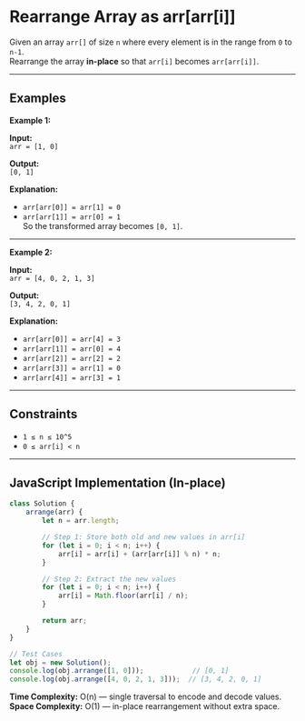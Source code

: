 
# Rearrange Array as arr[arr[i]]

Given an array `arr[]` of size `n` where every element is in the range from `0` to `n-1`.  
Rearrange the array **in-place** so that `arr[i]` becomes `arr[arr[i]]`.

---

## Examples

**Example 1:**  

**Input:**  
`arr = [1, 0]`  

**Output:**  
`[0, 1]`  

**Explanation:**  
- `arr[arr[0]] = arr[1] = 0`  
- `arr[arr[1]] = arr[0] = 1`  
So the transformed array becomes `[0, 1]`.

---

**Example 2:**  

**Input:**  
`arr = [4, 0, 2, 1, 3]`  

**Output:**  
`[3, 4, 2, 0, 1]`  

**Explanation:**  
- `arr[arr[0]] = arr[4] = 3`  
- `arr[arr[1]] = arr[0] = 4`  
- `arr[arr[2]] = arr[2] = 2`  
- `arr[arr[3]] = arr[1] = 0`  
- `arr[arr[4]] = arr[3] = 1`  

---

## Constraints

- `1 ≤ n ≤ 10^5`  
- `0 ≤ arr[i] < n`  

---

## JavaScript Implementation (In-place)

```javascript
class Solution {
    arrange(arr) {
        let n = arr.length;

        // Step 1: Store both old and new values in arr[i]
        for (let i = 0; i < n; i++) {
            arr[i] = arr[i] + (arr[arr[i]] % n) * n;
        }

        // Step 2: Extract the new values
        for (let i = 0; i < n; i++) {
            arr[i] = Math.floor(arr[i] / n);
        }

        return arr;
    }
}

// Test Cases
let obj = new Solution();
console.log(obj.arrange([1, 0]));            // [0, 1]
console.log(obj.arrange([4, 0, 2, 1, 3]));  // [3, 4, 2, 0, 1]
````

**Time Complexity:** O(n) — single traversal to encode and decode values.
**Space Complexity:** O(1) — in-place rearrangement without extra space.

